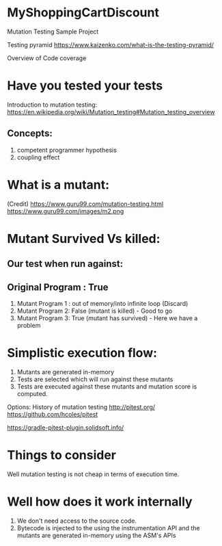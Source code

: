 # MyShoppingCartDiscount
Mutation Testing Sample Project


Testing pyramid
https://www.kaizenko.com/what-is-the-testing-pyramid/

Overview of Code coverage


# Have you tested your tests



Introduction to mutation testing:
https://en.wikipedia.org/wiki/Mutation_testing#Mutation_testing_overview


## Concepts: 
1. competent programmer hypothesis
2. coupling effect


# What is a mutant:
(Credit) https://www.guru99.com/mutation-testing.html
https://www.guru99.com/images/m2.png


# Mutant Survived Vs killed:

## Our test when run against:

## Original Program : True

1. Mutant Program 1 : out of memory/into infinite loop (Discard)
2. Mutant Program 2: False (mutant is killed) - Good to go
3. Mutant Program 3: True (mutant has survived) - Here we have a problem


# Simplistic execution flow:
1. Mutants are generated in-memory
2. Tests are selected which will run against these mutants
3. Tests are executed against these mutants and mutation score is computed.


Options: History of mutation testing
http://pitest.org/
https://github.com/hcoles/pitest


https://gradle-pitest-plugin.solidsoft.info/


# Things to consider
Well mutation testing is not cheap in terms of execution time.


# Well how does it work internally
1. We don't need access to the source code.
2. Bytecode is injected to the using the instrumentation API and the mutants are generated in-memory using the ASM's APIs

